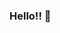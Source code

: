 ### Hello!! 👋

<!-- I'm Merien, hey girl 
**merienjohnson/merienjohnson** is a ✨ _special_ ✨ repository because its `README.md` (this file) appears on your GitHub profile.


